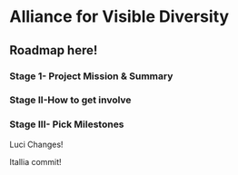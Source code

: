 # Alliance for Visible Diversity 
## Roadmap here!

### Stage 1- Project Mission & Summary

### Stage II-How to get involve

### Stage III- Pick Milestones 



Luci Changes!

Itallia commit!

